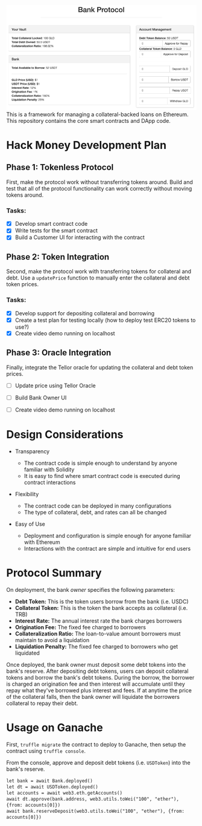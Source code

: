 ![Bank protocol](./bank-protocol.png)
This is a framework for managing a collateral-backed loans on Ethereum. This repository contains the core smart contracts and DApp code.

# Hack Money Development Plan
## Phase 1: Tokenless Protocol
First, make the protocol work without transferring tokens around. Build and test that all of the protocol functionality can work correctly without moving tokens around.

### Tasks:
- [x] Develop smart contract code
- [x] Write tests for the smart contract
- [x] Build a Customer UI for interacting with the contract

## Phase 2: Token Integration
Second, make the protocol work with transferring tokens for collateral and debt. Use a `updatePrice` function to manually enter the collateral and debt token prices.

### Tasks:
- [x] Develop support for depositing collateral and borrowing
- [x] Create a test plan for testing locally (how to deploy test ERC20 tokens to use?)
- [x] Create video demo running on localhost

## Phase 3: Oracle Integration
Finally, integrate the Tellor oracle for updating the collateral and debt token prices.

- [ ] Update price using Tellor Oracle
- [ ] Build Bank Owner UI
- [ ] Create video demo running on localhost


# Design Considerations

- Transparency
  - The contract code is simple enough to understand by anyone familiar with Solidity
  - It is easy to find where smart contract code is executed during contract interactions

- Flexibility
  - The contract code can be deployed in many configurations
  - The type of collateral, debt, and rates can all be changed

- Easy of Use
  - Deployment and configuration is simple enough for anyone familiar with Ethereum
  - Interactions with the contract are simple and intuitive for end users

# Protocol Summary
On deployment, the bank _owner_ specifies the following parameters:

* **Debt Token:** This is the token users borrow from the bank (i.e. USDC)
* **Collateral Token:** This is the token the bank accepts as collateral (i.e. TRB)
* **Interest Rate:** The annual interest rate the bank charges borrowers
* **Origination Fee:** The fixed fee charged to borrowers
* **Collateralization Ratio:** The loan-to-value amount borrowers must maintain to avoid a liquidation
* **Liquidation Penalty:** The fixed fee charged to borrowers who get liquidated

Once deployed, the bank owner must deposit some debt tokens into the bank's reserve. After depositing debt tokens, users can deposit collateral tokens and borrow the bank's debt tokens. During the borrow, the borrower is charged an origination fee and then interest will accumulate until they repay what they've borrowed plus interest and fees. If at anytime the price of the collateral falls, then the bank owner will liquidate the borrowers collateral to repay their debt.

# Usage on Ganache
First, `truffle migrate` the contract to deploy to Ganache, then setup the contract using `truffle console`.

From the console, approve and deposit debt tokens (i.e. `USDToken`) into the bank's reserve.
```
let bank = await Bank.deployed()
let dt = await USDToken.deployed()
let accounts = await web3.eth.getAccounts()
await dt.approve(bank.address, web3.utils.toWei("100", "ether"), {from: accounts[0]})
await bank.reserveDeposit(web3.utils.toWei("100", "ether"), {from: accounts[0]})
```
